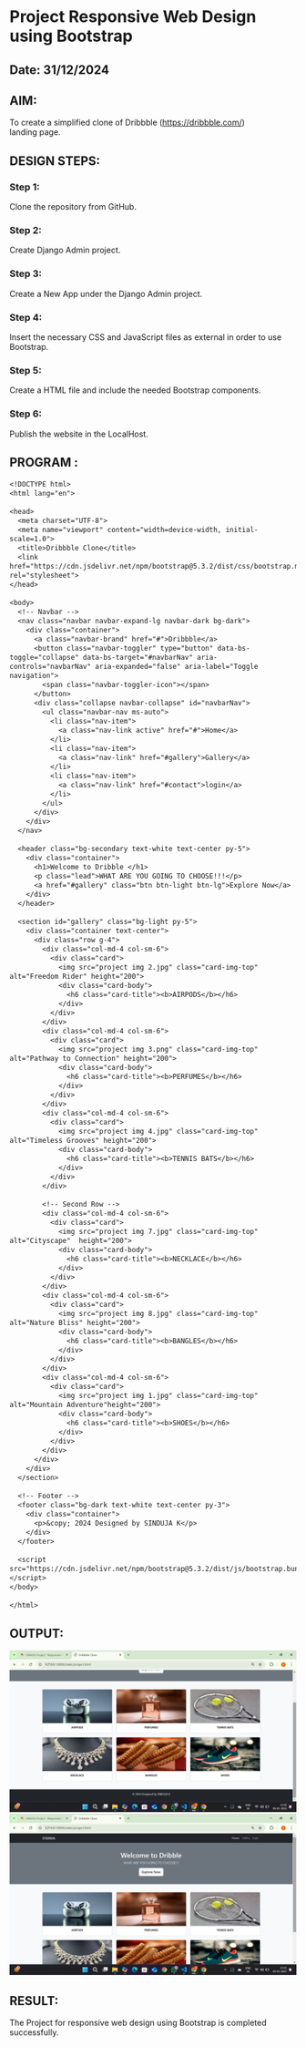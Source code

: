 # Project Responsive Web Design using Bootstrap
## Date: 31/12/2024

## AIM:
To create a simplified clone of Dribbble (https://dribbble.com/) landing page.


## DESIGN STEPS:

### Step 1:
Clone the repository from GitHub.

### Step 2:
Create Django Admin project.

### Step 3:
Create a New App under the Django Admin project.

### Step 4:
Insert the necessary CSS and JavaScript files as external in order to use Bootstrap.

### Step 5:
Create a HTML file and include the needed Bootstrap components.

### Step 6:
Publish the website in the LocalHost.

## PROGRAM :
```
<!DOCTYPE html>
<html lang="en">

<head>
  <meta charset="UTF-8">
  <meta name="viewport" content="width=device-width, initial-scale=1.0">
  <title>Dribbble Clone</title>
  <link href="https://cdn.jsdelivr.net/npm/bootstrap@5.3.2/dist/css/bootstrap.min.css" rel="stylesheet">
</head>

<body>
  <!-- Navbar -->
  <nav class="navbar navbar-expand-lg navbar-dark bg-dark">
    <div class="container">
      <a class="navbar-brand" href="#">Dribbble</a>
      <button class="navbar-toggler" type="button" data-bs-toggle="collapse" data-bs-target="#navbarNav" aria-controls="navbarNav" aria-expanded="false" aria-label="Toggle navigation">
        <span class="navbar-toggler-icon"></span>
      </button>
      <div class="collapse navbar-collapse" id="navbarNav">
        <ul class="navbar-nav ms-auto">
          <li class="nav-item">
            <a class="nav-link active" href="#">Home</a>
          </li>
          <li class="nav-item">
            <a class="nav-link" href="#gallery">Gallery</a>
          </li>
          <li class="nav-item">
            <a class="nav-link" href="#contact">login</a>
          </li>
        </ul>
      </div>
    </div>
  </nav>

  <header class="bg-secondary text-white text-center py-5">
    <div class="container">
      <h1>Welcome to Dribble </h1>
      <p class="lead">WHAT ARE YOU GOING TO CHOOSE!!!</p>
      <a href="#gallery" class="btn btn-light btn-lg">Explore Now</a>
    </div>
  </header>

  <section id="gallery" class="bg-light py-5">
    <div class="container text-center">
      <div class="row g-4">
        <div class="col-md-4 col-sm-6">
          <div class="card">
            <img src="project img 2.jpg" class="card-img-top" alt="Freedom Rider" height="200">
            <div class="card-body">
              <h6 class="card-title"><b>AIRPODS</b></h6>
            </div>
          </div>
        </div>
        <div class="col-md-4 col-sm-6">
          <div class="card">
            <img src="project img 3.png" class="card-img-top" alt="Pathway to Connection" height="200">
            <div class="card-body">
              <h6 class="card-title"><b>PERFUMES</b></h6>
            </div>
          </div>
        </div> 
        <div class="col-md-4 col-sm-6">
          <div class="card">
            <img src="project img 4.jpg" class="card-img-top" alt="Timeless Grooves" height="200">
            <div class="card-body">
              <h6 class="card-title"><b>TENNIS BATS</b></h6>
            </div>
          </div>
        </div>

        <!-- Second Row -->
        <div class="col-md-4 col-sm-6">
          <div class="card">
            <img src="project img 7.jpg" class="card-img-top" alt="Cityscape"  height="200">
            <div class="card-body">
              <h6 class="card-title"><b>NECKLACE</b></h6>
            </div>
          </div>
        </div>
        <div class="col-md-4 col-sm-6">
          <div class="card">
            <img src="project img 8.jpg" class="card-img-top" alt="Nature Bliss" height="200">
            <div class="card-body">
              <h6 class="card-title"><b>BANGLES</b></h6>
            </div>
          </div>
        </div>
        <div class="col-md-4 col-sm-6">
          <div class="card">
            <img src="project img 1.jpg" class="card-img-top" alt="Mountain Adventure"height="200">
            <div class="card-body">
              <h6 class="card-title"><b>SHOES</b></h6>
            </div>
          </div>
        </div>
      </div>
    </div>
  </section>

  <!-- Footer -->
  <footer class="bg-dark text-white text-center py-3">
    <div class="container">
      <p>&copy; 2024 Designed by SINDUJA K</p>
    </div>
  </footer>

  <script src="https://cdn.jsdelivr.net/npm/bootstrap@5.3.2/dist/js/bootstrap.bundle.min.js"></script>
</body>

</html>
```


## OUTPUT:
![alt text](<Screenshot (79).png>) 
![alt text](<Screenshot (78).png>)

## RESULT:
The Project for responsive web design using Bootstrap is completed successfully.
